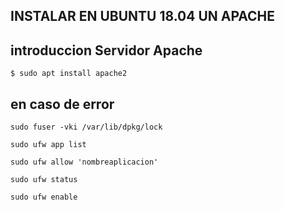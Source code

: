## INSTALAR EN UBUNTU 18.04 UN APACHE

## introduccion Servidor Apache


```$ sudo apt install apache2```

**en caso de error**
---

```sudo fuser -vki /var/lib/dpkg/lock```

```sudo ufw app list```

```sudo ufw allow 'nombreaplicacion'```

```sudo ufw status```

```sudo ufw enable```
